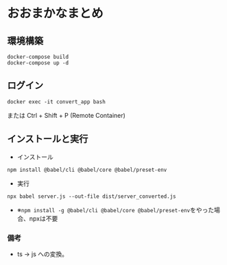 # おおまかなまとめ


## 環境構築

```
docker-compose build
docker-compose up -d
```

## ログイン
```
docker exec -it convert_app bash
```
または
Ctrl + Shift + P (Remote Container)


## インストールと実行

- インストール
```
npm install @babel/cli @babel/core @babel/preset-env
```

- 実行
```
npx babel server.js --out-file dist/server_converted.js
```

- ※`npm install -g @babel/cli @babel/core @babel/preset-env`をやった場合、npxは不要


### 備考

- ts -> js への変換。